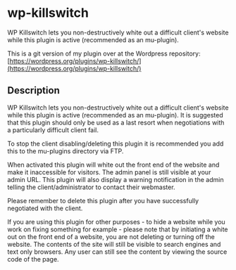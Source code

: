 # wp-killswitch
WP Killswitch lets you non-destructively white out a difficult client's website while this plugin is active (recommended as an mu-plugin).

This is a git version of my plugin over at the Wordpress repository: [https://wordpress.org/plugins/wp-killswitch/](https://wordpress.org/plugins/wp-killswitch/)

## Description

WP Killswitch lets you non-destructively white out a difficult client's website while this plugin is active (recommended as an mu-plugin). It is suggested that this plugin should only be used as a last resort when negotiations with a particularly difficult client fail.

To stop the client disabling/deleting this plugin it is recommended you add this to the mu-plugins directory via FTP.

When activated this plugin will white out the front end of the website and make it inaccessible for visitors. The admin panel is still visible at your admin URL. This plugin will also display a warning notification in the admin telling the client/administrator to contact their webmaster.

Please remember to delete this plugin after you have successfully negotiated with the client.

If you are using this plugin for other purposes - to hide a website while you work on fixing something for example - please note that by initiating a white out on the front end of a website, you are not deleting or turning off the website. The contents of the site will still be visible to search engines and text only browsers. Any user can still see the content by viewing the source code of the page.
